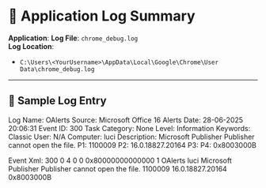 # 🧩 Application Log Summary

**Application**: 
**Log File**: `chrome_debug.log`  
**Log Location**:  
- `C:\Users\<YourUsername>\AppData\Local\Google\Chrome\User Data\chrome_debug.log`

---

## 📝 Sample Log Entry

Log Name:      OAlerts
Source:        Microsoft Office 16 Alerts
Date:          28-06-2025 20:06:31
Event ID:      300
Task Category: None
Level:         Information
Keywords:      Classic
User:          N/A
Computer:      luci
Description:
Microsoft Publisher
Publisher cannot open the file.
P1: 1100009
P2: 16.0.18827.20164
P3: 
P4: 0x8003000B

Event Xml:
<Event xmlns="http://schemas.microsoft.com/win/2004/08/events/event">
  <System>
    <Provider Name="Microsoft Office 16 Alerts" />
    <EventID Qualifiers="0">300</EventID>
    <Version>0</Version>
    <Level>4</Level>
    <Task>0</Task>
    <Opcode>0</Opcode>
    <Keywords>0x80000000000000</Keywords>
    <TimeCreated SystemTime="2025-06-28T14:36:31.2543728Z" />
    <EventRecordID>1</EventRecordID>
    <Correlation />
    <Execution ProcessID="13916" ThreadID="0" />
    <Channel>OAlerts</Channel>
    <Computer>luci</Computer>
    <Security />
  </System>
  <EventData>
    <Data>Microsoft Publisher
</Data>
    <Data>Publisher cannot open the file.
</Data>
    <Data>1100009
</Data>
    <Data>16.0.18827.20164
</Data>
    <Data>
    </Data>
    <Data>0x8003000B
</Data>
  </EventData>
</Event>
